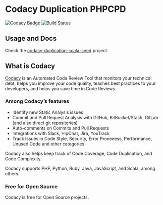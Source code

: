 # Codacy Duplication PHPCPD

[![Codacy Badge](https://api.codacy.com/project/badge/grade/d0f04e048bba4a01a7ef0166bf5b8d32)](https://www.codacy.com/app/Codacy/codacy-duplication-phpcpd)
[![Build Status](https://circleci.com/gh/codacy/codacy-duplication-phpcpd.svg?style=shield&circle-token=:circle-token)](https://circleci.com/gh/codacy/codacy-duplication-phpcpd)

## Usage and Docs

Check the [codacy-duplication-scala-seed](https://github.com/codacy/codacy-duplication-scala-seed) project.

## What is Codacy

[Codacy](https://www.codacy.com/) is an Automated Code Review Tool that monitors your technical debt, helps you improve your code quality, teaches best practices to your developers, and helps you save time in Code Reviews.

### Among Codacy’s features

* Identify new Static Analysis issues
* Commit and Pull Request Analysis with GitHub, BitBucket/Stash, GitLab (and also direct git repositories)
* Auto-comments on Commits and Pull Requests
* Integrations with Slack, HipChat, Jira, YouTrack
* Track issues in Code Style, Security, Error Proneness, Performance, Unused Code and other categories

Codacy also helps keep track of Code Coverage, Code Duplication, and Code Complexity.

Codacy supports PHP, Python, Ruby, Java, JavaScript, and Scala, among others.

### Free for Open Source

Codacy is free for Open Source projects.
